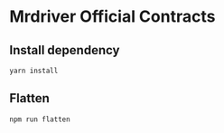 # Mrdriver Official Contracts

## Install dependency

```shell script
yarn install
```

## Flatten

```shell script
npm run flatten
```
